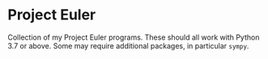 # Project Euler

Collection of my Project Euler programs.
These should all work with Python 3.7 or above.
Some may require additional packages, in
particular `sympy`.

